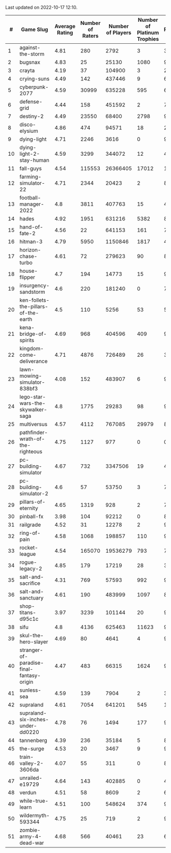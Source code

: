 Last updated on 2022-10-17 12:10.


|#|Game Slug|Average Rating|Number of Raters|Number of Players|Number of Platinum Trophies|Max Rarity (%)|
|---|---|---|---|---|---|---|
|1|against-the-storm|4.81|280|2792|3|39|
|2|bugsnax|4.83|25|25130|1080|97|
|3|crayta|4.19|37|104900|3|23|
|4|crying-suns|4.49|142|437446|9|65|
|5|cyberpunk-2077|4.59|30999|635228|595|61|
|6|defense-grid|4.44|158|451592|2|79|
|7|destiny-2|4.49|23550|68400|2798|97|
|8|disco-elysium|4.86|474|94571|18|28|
|9|dying-light|4.71|2246|3616|0|98|
|10|dying-light-2-stay-human|4.59|3299|344072|12|47|
|11|fall-guys|4.54|115553|26366405|17012|1|
|12|farming-simulator-22|4.71|2344|20423|2|83|
|13|football-manager-2022|4.8|3811|407763|15|48|
|14|hades|4.92|1951|631216|5382|89|
|15|hand-of-fate-2|4.56|22|641153|161|72|
|16|hitman-3|4.79|5950|1150846|1817|48|
|17|horizon-chase-turbo|4.61|72|279623|90|83|
|18|house-flipper|4.7|194|14773|15|93|
|19|insurgency-sandstorm|4.6|220|181240|0|7|
|20|ken-follets-the-pillars-of-the-earth|4.5|110|5256|53|55|
|21|kena-bridge-of-spirits|4.69|968|404596|409|94|
|22|kingdom-come-deliverance|4.71|4876|726489|26|30|
|23|lawn-mowing-simulator-838bf3|4.08|152|483907|6|90|
|24|lego-star-wars-the-skywalker-saga|4.8|1775|29283|98|98|
|25|multiversus|4.57|4112|767085|29979|80|
|26|pathfinder-wrath-of-the-righteous|4.75|1127|977|0|0.1|
|27|pc-building-simulator|4.67|732|3347506|19|47|
|28|pc-building-simulator-2|4.6|57|53750|3|70|
|29|pillars-of-eternity|4.65|1319|928|2|79|
|30|pinball-fx|3.98|104|92212|0|86|
|31|railgrade|4.52|31|12278|2|98|
|32|ring-of-pain|4.58|1068|198857|110|97|
|33|rocket-league|4.54|165070|19536279|793|74|
|34|rogue-legacy-2|4.85|179|17219|28|36|
|35|salt-and-sacrifice|4.31|769|57593|992|91|
|36|salt-and-sanctuary|4.61|190|483999|1097|83|
|37|shop-titans-d95c1c|3.97|3239|101144|20|98|
|38|sifu|4.8|4136|625463|11623|96|
|39|skul-the-hero-slayer|4.69|80|4641|4|96|
|40|stranger-of-paradise-final-fantasy-origin|4.47|483|66315|1624|98|
|41|sunless-sea|4.59|139|7904|2|37|
|42|supraland|4.61|7054|641201|545|100|
|43|supraland-six-inches-under-dd0220|4.78|76|1494|177|99|
|44|tannenberg|4.39|236|35184|5|80|
|45|the-surge|4.53|20|3467|9|94|
|46|train-valley-2-3606da|4.07|55|311|0|88|
|47|unrailed-e19729|4.64|143|402885|0|40|
|48|verdun|4.51|58|8609|2|68|
|49|while-true-learn|4.51|100|548624|374|93|
|50|wildermyth-593344|4.75|25|719|2|90|
|51|zombie-army-4-dead-war|4.68|566|40461|23|66|

